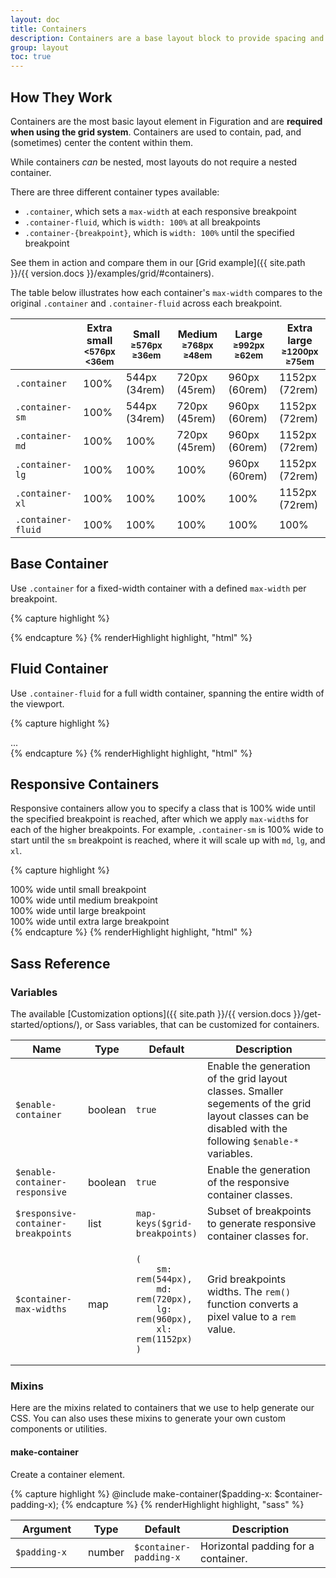 ```yaml
---
layout: doc
title: Containers
description: Containers are a base layout block to provide spacing and alignment for content within a given viewport.
group: layout
toc: true
---
```


## How They Work

Containers are the most basic layout element in Figuration and are **required when using the grid system**. Containers are used to contain, pad, and (sometimes) center the content within them.

While containers *can* be nested, most layouts do not require a nested container.

There are three different container types available:
- `.container`, which sets a `max-width` at each responsive breakpoint
- `.container-fluid`, which is `width: 100%` at all breakpoints
- `.container-{breakpoint}`, which is `width: 100%` until the specified breakpoint

See them in action and compare them in our [Grid example]({{ site.path }}/{{ version.docs }}/examples/grid/#containers).

The table below illustrates how each container's `max-width` compares to the original `.container` and `.container-fluid` across each breakpoint.

<div class="table-scroll">
  <table class="table table-bordered table-striped">
    <thead>
      <tr>
        <th></th>
        <th class="text-center">
          Extra small<br>
          <small>&lt;576px</small><br>
          <small>&lt;36em</small>
        </th>
        <th class="text-center">
          Small<br>
          <small>&ge;576px</small><br>
          <small>&ge;36em</small>
        </th>
        <th class="text-center">
          Medium<br>
          <small>&ge;768px</small><br>
          <small>&ge;48em</small>
        </th>
        <th class="text-center">
          Large<br>
          <small>&ge;992px</small><br>
          <small>&ge;62em</small>
        </th>
        <th class="text-center">
          Extra large<br>
          <small>&ge;1200px</small><br>
          <small>&ge;75em</small>
        </th>
      </tr>
    </thead>
    <tbody>
      <tr>
        <td><code>.container</code></td>
        <td class="text-muted">100%</td>
        <td>544px (34rem)</td>
        <td>720px (45rem)</td>
        <td>960px (60rem)</td>
        <td>1152px (72rem)</td>
      </tr>
      <tr>
        <td><code>.container-sm</code></td>
        <td class="text-muted">100%</td>
        <td>544px (34rem)</td>
        <td>720px (45rem)</td>
        <td>960px (60rem)</td>
        <td>1152px (72rem)</td>
      </tr>
      <tr>
        <td><code>.container-md</code></td>
        <td class="text-muted">100%</td>
        <td class="text-muted">100%</td>
        <td>720px (45rem)</td>
        <td>960px (60rem)</td>
        <td>1152px (72rem)</td>
      </tr>
      <tr>
        <td><code>.container-lg</code></td>
        <td class="text-muted">100%</td>
        <td class="text-muted">100%</td>
        <td class="text-muted">100%</td>
        <td>960px (60rem)</td>
        <td>1152px (72rem)</td>
      </tr>
      <tr>
        <td><code>.container-xl</code></td>
        <td class="text-muted">100%</td>
        <td class="text-muted">100%</td>
        <td class="text-muted">100%</td>
        <td class="text-muted">100%</td>
        <td>1152px (72rem)</td>
      </tr>
      <tr>
        <td><code>.container-fluid</code></td>
        <td class="text-muted">100%</td>
        <td class="text-muted">100%</td>
        <td class="text-muted">100%</td>
        <td class="text-muted">100%</td>
        <td class="text-muted">100%</td>
      </tr>
    </tbody>
  </table>
</div>

## Base Container

Use `.container` for a fixed-width container with a defined `max-width` per breakpoint.

{% capture highlight %}
<div class="container">
  <!-- Content here -->
</div>
{% endcapture %}
{% renderHighlight highlight, "html" %}

## Fluid Container

Use `.container-fluid` for a full width container, spanning the entire width of the viewport.

{% capture highlight %}
<div class="container-fluid">
  ...
</div>
{% endcapture %}
{% renderHighlight highlight, "html" %}

## Responsive Containers

Responsive containers allow you to specify a class that is 100% wide until the specified breakpoint is reached, after which we apply `max-width`s for each of the higher breakpoints. For example, `.container-sm` is 100% wide to start until the `sm` breakpoint is reached, where it will scale up with `md`, `lg`, and `xl`.

{% capture highlight %}
<div class="container-sm">100% wide until small breakpoint</div>
<div class="container-md">100% wide until medium breakpoint</div>
<div class="container-lg">100% wide until large breakpoint</div>
<div class="container-xl">100% wide until extra large breakpoint</div>
{% endcapture %}
{% renderHighlight highlight, "html" %}

## Sass Reference

### Variables

The available [Customization options]({{ site.path }}/{{ version.docs }}/get-started/options/), or Sass variables, that can be customized for containers.

<div class="table-scroll">
  <table class="table table-bordered table-striped">
    <thead>
      <tr>
        <th style="width: 100px;">Name</th>
        <th style="width: 50px;">Type</th>
        <th style="width: 50px;">Default</th>
        <th>Description</th>
      </tr>
    </thead>
    <tbody>
      <tr>
        <td><code>$enable-container</code></td>
        <td>boolean</td>
        <td><code>true</code></td>
        <td>
          Enable the generation of the grid layout classes.
          Smaller segements of the grid layout classes can be disabled with the following <code>$enable-*</code> variables.
        </td>
      </tr>
      <tr>
        <td><code>$enable-container-responsive</code></td>
        <td>boolean</td>
        <td><code>true</code></td>
        <td>
          Enable the generation of the responsive container classes.
        </td>
      </tr>
      <tr>
        <td><code>$responsive-container-breakpoints</code></td>
        <td>list</td>
        <td><code>map-keys($grid-breakpoints)</code></td>
        <td>
          Subset of breakpoints to generate responsive container classes for.
        </td>
      </tr>
      <tr>
        <td><code>$container-max-widths</code></td>
        <td>map</td>
        <td><pre><code>(
    sm: rem(544px),
    md: rem(720px),
    lg: rem(960px),
    xl: rem(1152px)
)</code></pre></td>
        <td>
          Grid breakpoints widths.  The <code>rem()</code> function converts a pixel value to a <code>rem</code> value.
        </td>
      </tr>
    </tbody>
  </table>
</div>

### Mixins

Here are the mixins related to containers that we use to help generate our CSS. You can also uses these mixins to generate your own custom components or utilities.

#### make-container

Create a container element.

{% capture highlight %}
@include make-container($padding-x: $container-padding-x);
{% endcapture %}
{% renderHighlight highlight, "sass" %}

<div class="table-scroll">
  <table class="table table-bordered table-striped">
    <thead>
      <tr>
        <th style="width: 100px;">Argument</th>
        <th style="width: 50px;">Type</th>
        <th style="width: 50px;">Default</th>
        <th>Description</th>
      </tr>
    </thead>
    <tbody>
      <tr>
        <td><code>$padding-x</code></td>
        <td>number</td>
        <td><code>$container-padding-x</code></td>
        <td>
          Horizontal padding for a container.
        </td>
      </tr>
    </tbody>
  </table>
</div>
